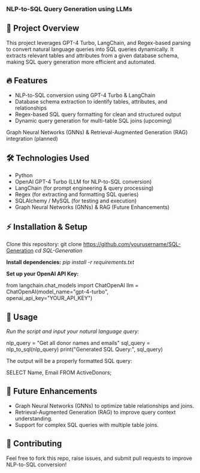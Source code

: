 ### NLP-to-SQL Query Generation using LLMs
## 🚀 Project Overview

This project leverages GPT-4 Turbo, LangChain, and Regex-based parsing to convert natural language queries into SQL queries dynamically. It extracts relevant tables and attributes from a given database schema, making SQL query generation more efficient and automated.

## 🔥 Features

- NLP-to-SQL conversion using GPT-4 Turbo & LangChain
- Database schema extraction to identify tables, attributes, and relationships
- Regex-based SQL query formatting for clean and structured output
- Dynamic query generation for multi-table SQL joins (upcoming)

Graph Neural Networks (GNNs) & Retrieval-Augmented Generation (RAG) integration (planned)

## 🛠️ Technologies Used

- Python
- OpenAI GPT-4 Turbo (LLM for NLP-to-SQL conversion)
- LangChain (for prompt engineering & query processing)
- Regex (for extracting and formatting SQL queries)
- SQLAlchemy / MySQL (for testing and execution)
- Graph Neural Networks (GNNs) & RAG (Future Enhancements)

## ⚡ Installation & Setup

Clone this repository: git clone https://github.com/yourusername/SQL-Generation
_cd SQL-Generation_

**Install dependencies:** _pip install -r requirements.txt_

**Set up your OpenAI API Key:**

from langchain.chat_models import ChatOpenAI
llm = ChatOpenAI(model_name="gpt-4-turbo", openai_api_key="YOUR_API_KEY")

## 🚀 Usage

_Run the script and input your natural language query:_

nlp_query = "Get all donor names and emails"
sql_query = nlp_to_sql(nlp_query)
print("Generated SQL Query:", sql_query)

The output will be a properly formatted SQL query:

SELECT Name, Email FROM ActiveDonors;

## 📌 Future Enhancements
- Graph Neural Networks (GNNs) to optimize table relationships and joins.
- Retrieval-Augmented Generation (RAG) to improve query context understanding.
- Support for complex SQL queries with multiple table joins.

## 🤝 Contributing

Feel free to fork this repo, raise issues, and submit pull requests to improve NLP-to-SQL conversion!
